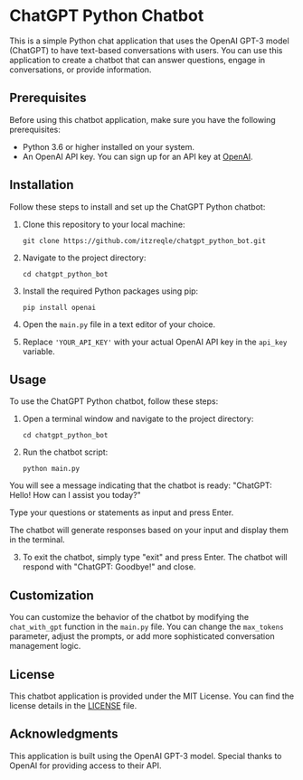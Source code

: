 # ChatGPT Python Chatbot

This is a simple Python chat application that uses the OpenAI GPT-3 model (ChatGPT) to have text-based conversations with users. You can use this application to create a chatbot that can answer questions, engage in conversations, or provide information.

## Prerequisites

Before using this chatbot application, make sure you have the following prerequisites:

- Python 3.6 or higher installed on your system.
- An OpenAI API key. You can sign up for an API key at [OpenAI](https://beta.openai.com/signup/).

## Installation

Follow these steps to install and set up the ChatGPT Python chatbot:

1. Clone this repository to your local machine:
    
    `git clone https://github.com/itzreqle/chatgpt_python_bot.git`
    
2. Navigate to the project directory:
    
    `cd chatgpt_python_bot`
    
3. Install the required Python packages using pip:
    
    `pip install openai`
    
4. Open the `main.py` file in a text editor of your choice.
    
5. Replace `'YOUR_API_KEY'` with your actual OpenAI API key in the `api_key` variable.
    

## Usage

To use the ChatGPT Python chatbot, follow these steps:

1. Open a terminal window and navigate to the project directory:
    
    `cd chatgpt_python_bot`
    
2. Run the chatbot script:
    
    `python main.py`
    
You will see a message indicating that the chatbot is ready: "ChatGPT: Hello! How can I assist you today?"
    
Type your questions or statements as input and press Enter.
    
The chatbot will generate responses based on your input and display them in the terminal.
    
3. To exit the chatbot, simply type "exit" and press Enter. The chatbot will respond with "ChatGPT: Goodbye!" and close.
    

## Customization

You can customize the behavior of the chatbot by modifying the `chat_with_gpt` function in the `main.py` file. You can change the `max_tokens` parameter, adjust the prompts, or add more sophisticated conversation management logic.

## License

This chatbot application is provided under the MIT License. You can find the license details in the [LICENSE](https://chat.openai.com/c/LICENSE) file.

## Acknowledgments

This application is built using the OpenAI GPT-3 model. Special thanks to OpenAI for providing access to their API.
